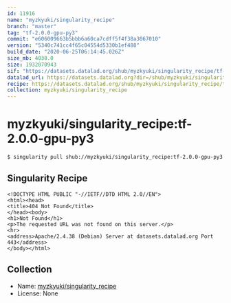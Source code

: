 ```yaml
---
id: 11916
name: "myzkyuki/singularity_recipe"
branch: "master"
tag: "tf-2.0.0-gpu-py3"
commit: "e606009663b5bbb6a60ca7cdff5f4f38a3067010"
version: "5340c741cc4f65c04554d5330b1ef488"
build_date: "2020-06-25T06:14:45.026Z"
size_mb: 4038.0
size: 1932070943
sif: "https://datasets.datalad.org/shub/myzkyuki/singularity_recipe/tf-2.0.0-gpu-py3/2020-06-25-e6060096-5340c741/5340c741cc4f65c04554d5330b1ef488.sif"
datalad_url: https://datasets.datalad.org?dir=/shub/myzkyuki/singularity_recipe/tf-2.0.0-gpu-py3/2020-06-25-e6060096-5340c741/
recipe: https://datasets.datalad.org/shub/myzkyuki/singularity_recipe/tf-2.0.0-gpu-py3/2020-06-25-e6060096-5340c741/Singularity
collection: myzkyuki/singularity_recipe
---
```


# myzkyuki/singularity_recipe:tf-2.0.0-gpu-py3

```bash
$ singularity pull shub://myzkyuki/singularity_recipe:tf-2.0.0-gpu-py3
```

## Singularity Recipe

```singularity
<!DOCTYPE HTML PUBLIC "-//IETF//DTD HTML 2.0//EN">
<html><head>
<title>404 Not Found</title>
</head><body>
<h1>Not Found</h1>
<p>The requested URL was not found on this server.</p>
<hr>
<address>Apache/2.4.38 (Debian) Server at datasets.datalad.org Port 443</address>
</body></html>
```

## Collection

 - Name: [myzkyuki/singularity_recipe](https://github.com/myzkyuki/singularity_recipe)
 - License: None


